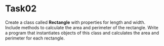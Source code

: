 
# Task02

Create a class called **Rectangle** with properties for length and width. Include methods to calculate the area and perimeter of the rectangle. Write a program that instantiates objects of this class and calculates the area and perimeter for each rectangle.

